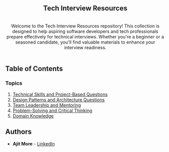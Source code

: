 <div align="center">	
	<p>			
      <h2>	
				Tech Interview Resources
			</h2>	
      <br>
			<div>Welcome to the Tech Interview Resources repository! This collection is designed to help aspiring software developers and tech professionals prepare effectively for technical interviews. Whether you're a beginner or a seasoned candidate, you'll find valuable materials to enhance your interview readiness.</div>
			</br>
	</p>	
</div>	

## Table of Contents

### Topics

1. [Technical Skills and Project-Based Questions](Technical_Skills_and_Project_Based_Questions.md)
1. [Design Patterns and Architecture Questions](Design_Patterns_and_Architecture_Questions.md)
1. [Team Leadership and Mentoring](Team_Leadership_and_Mentoring.md)
1. [Problem-Solving and Critical Thinking](Problem_Solving_and_Critical_Thinking.md)
1. [Domain Knowledge](Domain_Knowledge.md)

## Authors

- **Ajit More** - <a href="https://www.linkedin.com/in/ajitvmore" target="_blank">LinkedIn</a>

